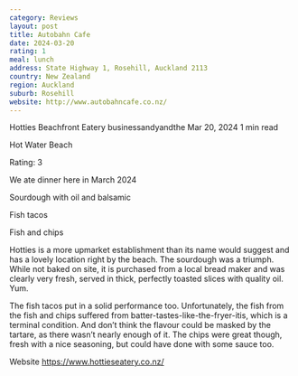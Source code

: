 ```yaml
---
category: Reviews
layout: post
title: Autobahn Cafe
date: 2024-03-20
rating: 1
meal: lunch
address: State Highway 1, Rosehill, Auckland 2113
country: New Zealand
region: Auckland
suburb: Rosehill
website: http://www.autobahncafe.co.nz/
---
```


Hotties Beachfront Eatery
businessandyandthe
Mar 20, 2024
1 min read

Hot Water Beach

Rating: 3 

We ate dinner here in March 2024 

Sourdough with oil and balsamic 

Fish tacos 

Fish and chips 

Hotties is a more upmarket establishment than its name would suggest and has a lovely location right by the beach. The sourdough was a triumph. While not baked on site, it is purchased from a local bread maker and was clearly very fresh, served in thick, perfectly toasted slices with quality oil. Yum. 

The fish tacos put in a solid performance too. Unfortunately, the fish from the fish and chips suffered from batter-tastes-like-the-fryer-itis, which is a terminal condition. And don’t think the flavour could be masked by the tartare, as there wasn’t nearly enough of it. The chips were great though, fresh with a nice seasoning, but could have done with some sauce too. 

Website https://www.hottieseatery.co.nz/